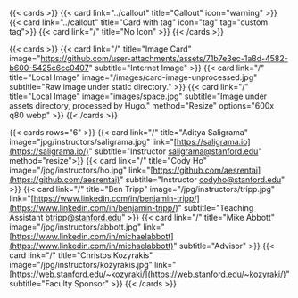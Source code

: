 {{< cards >}}
  {{< card link="../callout" title="Callout" icon="warning" >}}
  {{< card link="../callout" title="Card with tag" icon="tag" tag="custom tag">}}
  {{< card link="/" title="No Icon" >}}
{{< /cards >}}

{{< cards >}}
  {{< card link="/" title="Image Card" image="https://github.com/user-attachments/assets/71b7e3ec-1a8d-4582-b600-5425c6cc0407" subtitle="Internet Image" >}}
  {{< card link="/" title="Local Image" image="/images/card-image-unprocessed.jpg" subtitle="Raw image under static directory." >}}
  {{< card link="/" title="Local Image" image="images/space.jpg" subtitle="Image under assets directory, processed by Hugo." method="Resize" options="600x q80 webp" >}}
{{< /cards >}}

{{< cards rows="6" >}} 
{{< card link="/" 
title="Aditya Saligrama" 
image="jpg/instructors/saligrama.jpg" 
link="[https://saligrama.io](https://saligrama.io/)" 
subtitle="Instructor [saligrama@stanford.edu](mailto:saligrama@stanford.edu)" 
method="resize">}} 
{{< card link="/" 
title="Cody Ho" 
image="/jpg/instructors/ho.jpg" 
link="[https://github.com/aesrentai](https://github.com/aesrentai)" 
subtitle="Instructor [codyho@stanford.edu](mailto:codyho@stanford.edu)" >}} 
{{< card link="/" 
title="Ben Tripp" 
image="/jpg/instructors/tripp.jpg" 
link="[https://www.linkedin.com/in/benjamin-tripp/](https://www.linkedin.com/in/benjamin-tripp/)" 
subtitle="Teaching Assistant [btripp@stanford.edu](mailto:btripp@stanford.edu)" >}} 
{{< card link="/" 
title="Mike Abbott" 
image="/jpg/instructors/abbott.jpg" 
link="[https://www.linkedin.com/in/michaelabbott](https://www.linkedin.com/in/michaelabbott)" 
subtitle="Advisor" >}} 
{{< card link="/" 
title="Christos Kozyrakis" 
image="/jpg/instructors/kozyrakis.jpg" 
link="[https://web.stanford.edu/~kozyraki/](https://web.stanford.edu/~kozyraki/)" 
subtitle="Faculty Sponsor" >}} 
{{< /cards >}}